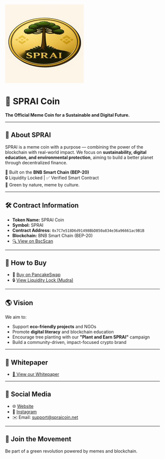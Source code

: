 ![SPRAI Logo](https://github.com/Alanwactavski89/SPRAI-Coin/blob/main/logo.png?raw=true)

# 🌱 SPRAI Coin

**The Official Meme Coin for a Sustainable and Digital Future.**

---

## 📘 About SPRAI

SPRAI is a meme coin with a purpose — combining the power of the blockchain with real-world impact. We focus on **sustainability, digital education, and environmental protection**, aiming to build a better planet through decentralized finance.

🔗 Built on the **BNB Smart Chain (BEP-20)**  
🔒 Liquidity Locked | ✅ Verified Smart Contract  
💚 Green by nature, meme by culture.

---

## 🛠️ Contract Information

- **Token Name:** SPRAI Coin  
- **Symbol:** SPRAI  
- **Contract Address:** `0x7C7e518D6d91498BbD850a834e36a96661ac9B1B`  
- **Blockchain:** BNB Smart Chain (BEP-20)  
- [🔍 View on BscScan](https://bscscan.com/token/0x7C7e518D6d91498BbD850a834e36a96661ac9B1B)

---

## 🛒 How to Buy

- 🥞 [Buy on PancakeSwap](https://pancakeswap.finance/swap?outputCurrency=0x7C7e518D6d91498BbD850a834e36a96661ac9B1B)  
- 🔒 [View Liquidity Lock (Mudra)](https://mudra.website/?certificate=yes&type=0&lp=0x98fba4342f42dd1f629908f330ebce1b4f4a51f5)

---

## 🌎 Vision

We aim to:

- Support **eco-friendly projects** and NGOs  
- Promote **digital literacy** and blockchain education  
- Encourage tree planting with our **"Plant and Earn SPRAI"** campaign  
- Build a community-driven, impact-focused crypto brand  

---

## 📄 Whitepaper

- [📘 View our Whitepaper](https://github.com/Alanwactavski89/SPRAI-Coin/blob/main/Whitepaper_SPRAI_Token.pdf)

---

## 📢 Social Media

- 🌐 [Website](https://spraicoin.net)  
- 📸 [Instagram](https://instagram.com/sprai.token)  
- ✉️ Email: support@spraicoin.net

---

## 🤝 Join the Movement
Be part of a green revolution powered by memes and blockchain.


